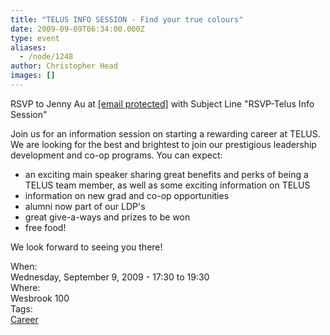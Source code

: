 ```yaml
---
title: "TELUS INFO SESSION - Find your true colours"
date: 2009-09-09T06:34:00.000Z
type: event
aliases:
  - /node/1248
author: Christopher Head
images: []
---
```


<div class="field field-name-body field-type-text-with-summary field-label-hidden"><div class="field-items"><div class="field-item even"><p>RSVP to Jenny Au at <a href="/cdn-cgi/l/email-protection#bcd6d9d2d2c592ddc9fcc9dedf92dfdd"><span class="__cf_email__" data-cfemail="96fcf3f8f8efb8f7e3d6e3f4f5b8f5f7">[email&#xA0;protected]</span></a> with Subject Line &quot;RSVP-Telus Info Session&quot;</p>
<p>Join us for an information session on starting a rewarding career at TELUS. We are looking for the best and brightest to join our prestigious leadership development and co-op programs. You can expect:</p>
<ul>
<li>an exciting main speaker sharing great benefits and perks of being a TELUS team member, as well as some exciting information on TELUS</li>
<li>information on new grad and co-op opportunities</li>
<li>alumni now part of our LDP&apos;s</li>
<li>great give-a-ways and prizes to be won</li>
<li>free food!</li>
</ul>
<p>We look forward to seeing you there!</p>
</div></div></div><div class="field field-name-field-dates field-type-datetime field-label-above"><div class="field-label">When:&#xA0;</div><div class="field-items"><div class="field-item even"><span class="date-display-single">Wednesday, September 9, 2009 - <span class="date-display-range"><span class="date-display-start">17:30</span> to <span class="date-display-end">19:30</span></span></span></div></div></div><div class="field field-name-field-location field-type-text field-label-above"><div class="field-label">Where:&#xA0;</div><div class="field-items"><div class="field-item even">Wesbrook 100</div></div></div>    <footer>
    <div class="field field-name-field-tags field-type-taxonomy-term-reference field-label-above"><div class="field-label">Tags:&#xA0;</div><div class="field-items"><div class="field-item even"><a href="/career">Career</a></div></div></div>      </footer>